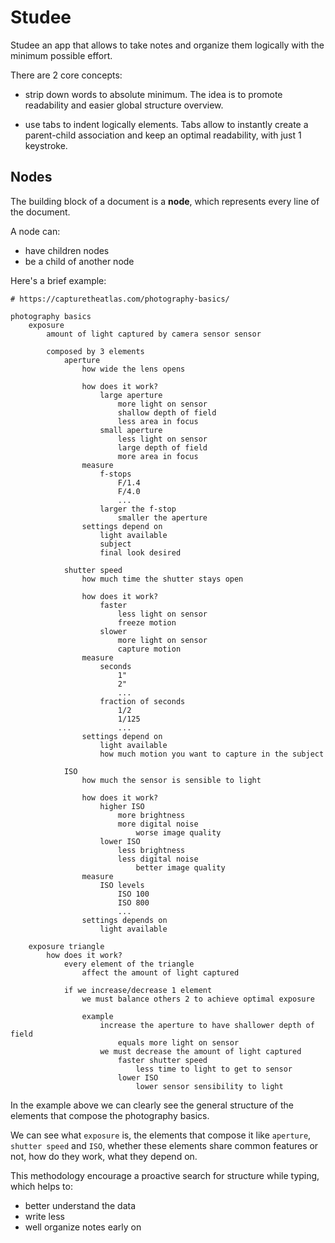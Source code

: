 # Studee
Studee an app that allows to take notes and organize them logically with the minimum possible effort.

There are 2 core concepts:
- strip down words to absolute minimum. The idea is to promote readability and easier global structure overview.

- use tabs to indent logically elements. Tabs allow to instantly create a parent-child association and keep an optimal readability, with just 1 keystroke.


## Nodes
The building block of a document is a **node**, which represents every line of the document. 

A node can:
- have children nodes 
- be a child of another node

Here's a brief example: 
```
# https://capturetheatlas.com/photography-basics/ 

photography basics
    exposure 
        amount of light captured by camera sensor sensor

        composed by 3 elements 
            aperture
                how wide the lens opens

                how does it work?
                    large aperture
                        more light on sensor
                        shallow depth of field 
                        less area in focus
                    small aperture
                        less light on sensor
                        large depth of field 
                        more area in focus
                measure
                    f-stops
                        F/1.4
                        F/4.0
                        ...
                    larger the f-stop
                        smaller the aperture
                settings depend on
                    light available 
                    subject
                    final look desired

            shutter speed
                how much time the shutter stays open

                how does it work?
                    faster
                        less light on sensor
                        freeze motion
                    slower
                        more light on sensor
                        capture motion
                measure
                    seconds
                        1"
                        2"
                        ...
                    fraction of seconds
                        1/2
                        1/125
                        ...
                settings depend on
                    light available
                    how much motion you want to capture in the subject

            ISO
                how much the sensor is sensible to light

                how does it work?
                    higher ISO
                        more brightness
                        more digital noise
                            worse image quality
                    lower ISO
                        less brightness
                        less digital noise
                            better image quality
                measure
                    ISO levels
                        ISO 100
                        ISO 800
                        ...
                settings depends on
                    light available

    exposure triangle
        how does it work?
            every element of the triangle 
                affect the amount of light captured

            if we increase/decrease 1 element 
                we must balance others 2 to achieve optimal exposure

                example
                    increase the aperture to have shallower depth of field 
                        equals more light on sensor
                    we must decrease the amount of light captured
                        faster shutter speed 
                            less time to light to get to sensor
                        lower ISO
                            lower sensor sensibility to light 
```

In the example above we can clearly see the general structure of the elements that compose the photography basics.

We can see what `exposure` is, the elements that compose it like `aperture`, `shutter speed` and `ISO`, whether these elements share common features or not, how do they work, what they depend on.

This methodology encourage a proactive search for structure while typing, which helps to:
- better understand the data 
- write less
- well organize notes early on







